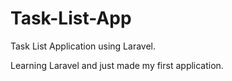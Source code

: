 # Task-List-App

Task List Application using Laravel.

Learning Laravel and just made my first application.
